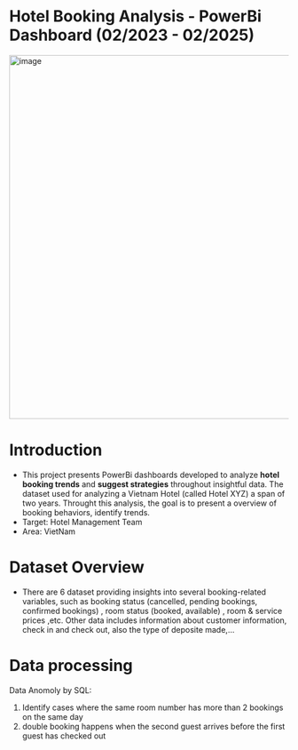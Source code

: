 # Hotel Booking Analysis - PowerBi Dashboard (02/2023 - 02/2025)
<img width="1166" height="655" alt="image" src="https://github.com/user-attachments/assets/47fba6fb-ab9b-485e-bb49-51eb1141eda2" />

# Introduction
- This project presents PowerBi dashboards developed to analyze **hotel booking trends** and **suggest strategies** throughout insightful data. The dataset used for analyzing a Vietnam Hotel (called Hotel XYZ) a span of two years. Throught this analysis, the goal is to present a overview of booking behaviors, identify trends.
- Target: Hotel Management Team
- Area: VietNam
# Dataset Overview
- There are 6 dataset providing insights into several booking-related variables, such as booking status (cancelled, pending bookings, confirmed bookings) , room status (booked, available) , room & service prices ,etc. Other data includes information about customer information, check in and check out, also  the type of deposite made,...
# Data processing
Data Anomoly by SQL:
1. Identify cases where the same room number has more than 2 bookings on the same day
2. double booking happens when the second guest arrives before the first guest has checked out

